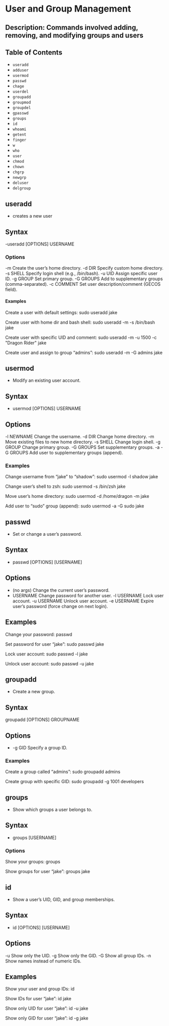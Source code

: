 # User and Group Management

## Description: Commands involved adding, removing, and modifying groups and users

## Table of Contents

- `useradd`
- `adduser`
- `usermod`
- `passwd`
- `chage`
- `userdel`
- `groupadd`
- `groupmod`
- `groupdel`
- `gpasswd`
- `groups`
- `id`
- `whoami`
- `getent`
- `finger`
- `w`
- `who`
- `user`
- `chmod`
- `chown`
- `chgrp`
- `newgrp`
- `deluser`
- `delgroup`


## **useradd**
- creates a new user

## **Syntax**
-useradd [OPTIONS] USERNAME

### **Options**
-m	Create the user’s home directory.
-d DIR	Specify custom home directory.
-s SHELL	Specify login shell (e.g., /bin/bash).
-u UID	Assign specific user ID.
-g GROUP	Set primary group.
-G GROUPS	Add to supplementary groups (comma-separated).
-c COMMENT	Set user description/comment (GECOS field).

#### **Examples**
Create a user with default settings:
sudo useradd jake

Create user with home dir and bash shell:
sudo useradd -m -s /bin/bash jake

Create user with specific UID and comment:
sudo useradd -m -u 1500 -c "Dragon Rider" jake

Create user and assign to group “admins”:
sudo useradd -m -G admins jake


## **usermod**
- Modify an existing user account.

## **Syntax**
- usermod [OPTIONS] USERNAME

## **Options**
-l NEWNAME	Change the username.
-d DIR	Change home directory.
-m	Move existing files to new home directory.
-s SHELL	Change login shell.
-g GROUP	Change primary group.
-G GROUPS	Set supplementary groups.
-a -G GROUPS	Add user to supplementary groups (append).

### **Examples**
Change username from “jake” to “shadow”:
sudo usermod -l shadow jake

Change user’s shell to zsh:
sudo usermod -s /bin/zsh jake

 Move user’s home directory:
sudo usermod -d /home/dragon -m jake

 Add user to “sudo” group (append):
sudo usermod -a -G sudo jake


## **passwd**
- Set or change a user’s password.

## **Syntax**
- passwd [OPTIONS] [USERNAME]

## **Options**
- (no args)	Change the current user’s password.
- USERNAME	Change password for another user.
-l USERNAME	Lock user account.
-u USERNAME	Unlock user account.
-e USERNAME	Expire user’s password (force change on next login).

## **Examples**
Change your password:
passwd

Set password for user “jake”:
sudo passwd jake

Lock user account:
sudo passwd -l jake

Unlock user account:
sudo passwd -u jake



## **groupadd**
- Create a new group.

## **Syntax**
groupadd [OPTIONS] GROUPNAME

## **Options**
- -g GID	Specify a group ID.

### **Examples**
 Create a group called “admins”:
sudo groupadd admins

Create group with specific GID:
sudo groupadd -g 1001 developers



## **groups**
- Show which groups a user belongs to.

## **Syntax**
- groups [USERNAME]

### **Options**
 Show your groups:
groups

 Show groups for user “jake”:
groups jake



## **id**
- Show a user’s UID, GID, and group memberships.

## **Syntax**
- id [OPTIONS] [USERNAME]

## **Options**
-u	Show only the UID.
-g	Show only the GID.
-G	Show all group IDs.
-n	Show names instead of numeric IDs.

## **Examples**
Show your user and group IDs:
id

Show IDs for user “jake”:
id jake

 Show only UID for user “jake”:
id -u jake

Show only GID for user “jake”:
id -g jake
